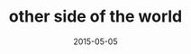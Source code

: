 ---
layout: base.njk
title : 'other side of the world' 
view_title : 'other side of the world' 
year : '2015' 
date : '2015-05-05' 
img_file : '/drawing/othersideoftheworld.png' 
html_file : 'othersideoftheworld' 
next_html : 'herehavethiskeyifounditontheground.html' 
year_order : '31' 
permalink : "title/{{html_file}}.html"
---